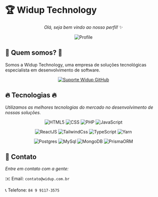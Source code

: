 # :trophy: Widup Technology

<div align='Center'>
  
  _Olá, seja bem vindo ao nosso perfil!_ :sparkles:
  
  ![Profile](https://github-profile-summary-cards.vercel.app/api/cards/profile-details?username=suportewidup&theme=vue)
  
</div>

## :star2: Quem somos? :star2:
Somos a Widup Technology, uma empresa de soluções tecnológicas especialista em desenvolvimento de software.

<div align='Center'>
  
  
  [![Suporte Widup GitHub](https://github-readme-stats.vercel.app/api?username=suportewidup)](https://github.com/anuraghazra/github-readme-stats)
  
  
</div>
  
## :fire: Tecnologias :fire:

_Utilizamos as melhores tecnologias do mercado no desenvolvimento de nossas soluções._

<div align='Center'>
  
  ![HTML5](https://img.shields.io/badge/HTML5-E34F26?style=for-the-badge&logo=html5&logoColor=white)
  ![CSS](https://img.shields.io/badge/CSS3-1572B6?style=for-the-badge&logo=css3&logoColor=white)
  ![PHP](https://img.shields.io/badge/PHP-777BB4?style=for-the-badge&logo=php&logoColor=white)
  ![JavaScript](https://img.shields.io/badge/JavaScript-323330?style=for-the-badge&logo=javascript&logoColor=F7DF1E)
 
  ![ReactJS](https://img.shields.io/badge/React-20232A?style=for-the-badge&logo=react&logoColor=61DAFB)
  ![TailwindCss](https://img.shields.io/badge/Tailwind_CSS-38B2AC?style=for-the-badge&logo=tailwind-css&logoColor=white)
  ![TypeScript](https://img.shields.io/badge/TypeScript-007ACC?style=for-the-badge&logo=typescript&logoColor=white)
  ![Yarn](https://img.shields.io/badge/Yarn-2C8EBB?style=for-the-badge&logo=yarn&logoColor=white)
  
  ![Postgres](https://img.shields.io/badge/PostgreSQL-316192?style=for-the-badge&logo=postgresql&logoColor=white)
  ![MySql](https://img.shields.io/badge/MySQL-005C84?style=for-the-badge&logo=mysql&logoColor=white)
  ![MongoDB](https://img.shields.io/badge/MongoDB-4EA94B?style=for-the-badge&logo=mongodb&logoColor=white)
  ![PrismaORM](https://img.shields.io/badge/Prisma-3982CE?style=for-the-badge&logo=Prisma&logoColor=white)
  
</div>

## :calling: Contato 

_Entre em contato com a gente:_

:envelope: Email: `contato@widup.com.br`

:telephone_receiver: Telefone: `84 9 9117-3575`

